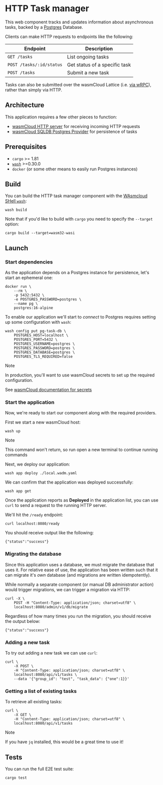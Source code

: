 # HTTP Task manager

This web component tracks and updates information about asynchronous tasks, backed by a [Postgres][postgres] Database.

Clients can make HTTP requests to endpoints like the following:

| Endpoint                 | Description                   |
|--------------------------|-------------------------------|
| `GET /tasks`             | List ongoing tasks            |
| `POST /tasks/:id/status` | Get status of a specific task |
| `POST /tasks`            | Submit a new task             |

Tasks can also be submitted over the wasmCloud Lattice (i.e. [via wRPC][wasmcloud-wrpc]), rather than simply via HTTP.

## Architecture

This application requires a few other pieces to function:

- [wasmCloud HTTP server][provider-http-server] for receiving incoming HTTP requests
- [wasmCloud SQLDB Postgres Provider][provider-sqldb-postgres] for persistence of tasks

[postgres]: https://www.postgresql.org/
[wasmcloud-wrpc]: https://wasmcloud.com/docs/reference/glossary#wrpc
[provider-http-server]: https://github.com/wasmCloud/wasmCloud/tree/main/crates/provider-http-server
[provider-sqldb-postgres]: https://github.com/wasmCloud/wasmCloud/tree/main/crates/provider-sqldb-postgres

## Prerequisites

- `cargo` >= 1.81
- [`wash`](https://wasmcloud.com/docs/installation) >=0.30.0
- `docker` (or some other means to easily run Postgres instances)


## Build

You can build the HTTP task manager component with the [WAsmcloud SHell `wash`][wash]:

```console
wash build
```

Note that if you'd like to build with `cargo` you need to specify the `--target` option:

```console
cargo build --target=wasm32-wasi
```

[wash]: https://wasmcloud.com/docs/cli

## Launch

### Start dependencies

As the application depends on a Postgres instance for persistence, let's start an ephemeral one:

```console
docker run \
    --rm \
    -p 5432:5432 \
    -e POSTGRES_PASSWORD=postgres \
    --name pg \
    postgres:16-alpine
```

To enable our application we'll start to *connect* to Postgres requires setting up some configuration with `wash`:

```console
wash config put pg-task-db \
    POSTGRES_HOST=localhost \
    POSTGRES_PORT=5432 \
    POSTGRES_USERNAME=postgres \
    POSTGRES_PASSWORD=postgres \
    POSTGRES_DATABASE=postgres \
    POSTGRES_TLS_REQUIRED=false
```

> [!NOTE]
> In production, you'll want to use wasmCloud secrets to set up the required configuration.
>
> See [wasmCloud documentation for secrets][wasmcloud-secrets]

[wasmcloud-secrets]: https://wasmcloud.com/docs/concepts/secrets

### Start the application

Now, we're ready to start our component along with the required providers.

First we start a new wasmCloud host:

```console
wash up
```

> [!NOTE]
> This command won't return, so run open a new terminal to continue running commands

Next, we deploy our application:

```console
wash app deploy ./local.wadm.yaml
```

We can confirm that the application was deployed successfully:

```console
wash app get
```

Once the application reports as **Deployed** in the application list, you can use `curl` to send a request to the running HTTP server.

We'll hit the `/ready` endpoint:

```console
curl localhost:8080/ready
```

You should receive output like the following:

```
{"status":"success"}
```

### Migrating the database

Since this application uses a database, we must migrate the database that uses it. For relative ease of use, the application has been written such that it can migrate it's *own* database (and migrations are written idempotently).

While normally a separate component (or manual DB administrator action) would trigger migrations, we can trigger a migration via HTTP:

```console
curl -X \
    POST -H "Content-Type: application/json; charset=utf8" \
    localhost:8080/admin/v1/db/migrate
```

Regardless of how many times you run the migration, you should receive the output below:

```
{"status":"success"}
```

### Adding a new task

To try out adding a new task we can use `curl`:

```console
curl \
    -X POST \
    -H "Content-Type: application/json; charset=utf8" \
    localhost:8080/api/v1/tasks \
    --data '{"group_id": "test", "task_data": {"one":1}}'
```

### Getting a list of existing tasks

To retrieve all existing tasks:

```console
curl \
    -X GET \
    -H "Content-Type: application/json; charset=utf8" \
    localhost:8080/api/v1/tasks
```

> [!NOTE]
> If you have `jq` installed, this would be a great time to use it!

## Tests

You can run the full E2E test suite:

```console
cargo test
```

